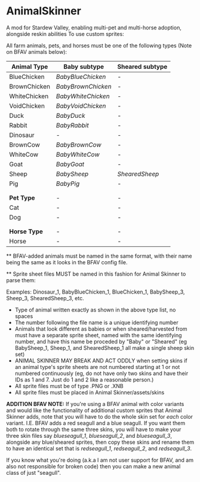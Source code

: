 # AnimalSkinner
A mod for Stardew Valley, enabling multi-pet and multi-horse adoption, alongside reskin abilities
To use custom sprites:

All farm animals, pets, and horses must be one of the following types (Note on BFAV animals below):

| **Animal Type** | **Baby subtype** | **Sheared subtype**|
|---|---|---|
| BlueChicken | *BabyBlueChicken* | - |
| BrownChicken | *BabyBrownChicken* | - |
| WhiteChicken | *BabyWhiteChicken* | - |
| VoidChicken | *BabyVoidChicken* | - |
| Duck | *BabyDuck* | - |
| Rabbit | *BabyRabbit* | - |
| Dinosaur | - | - |
| BrownCow | *BabyBrownCow* | - |
| WhiteCow | *BabyWhiteCow* | - |
| Goat | *BabyGoat* | - |
| Sheep | *BabySheep* | *ShearedSheep* |
| Pig | *BabyPig* | - |
| | | |
| | | |
| **Pet Type**| - | - |
| Cat | - | - |
| Dog | - | - |
| | | |
| | | |
| **Horse Type** | - | - |
| Horse | - | - |

** BFAV-added animals must be named in the same format, with their name being the same as it looks in the BFAV config file.

** Sprite sheet files MUST be named in this fashion for Animal Skinner to parse them:

Examples: Dinosaur_1, BabyBlueChicken_1, BlueChicken_1, BabySheep_3, Sheep_3, ShearedSheep_3, etc.


* Type of animal written exactly as shown in the above type list, no spaces
*  The number following the file name is a unique identifying number
*  Animals that look different as babies or when sheared/harvested from must have a separate sprite sheet, named with the same identifying number, and have this name be proceded by "Baby" or "Sheared" (eg BabySheep_1, Sheep_1, and ShearedSheep_1 all make a single sheep skin set)
* ANIMAL SKINNER MAY BREAK AND ACT ODDLY when setting skins if an animal type's sprite sheets are not numbered starting at 1 or not numbered continuously
(eg, do not have only two skins and have their IDs as 1 and 7. Just do 1 and 2 like a reasonable person.)
* All sprite files must be of type .PNG or .XNB
* All sprite files must be placed in Animal Skinner/assets/skins


**ADDITION BFAV NOTE:**
If you're using a BFAV animal with color variants and would like the functionality of additional custom sprites that Animal Skinner adds, note that you will have to do the whole skin set for *each* color variant.
I.E. BFAV adds a red seagull and a blue seagull. If you want them both to rotate through the same three skins, you will have to make your three skin files say *blueseagull_1*, *blueseagull_2*, and *blueseagull_3*, alongside any blue/sheared sprites, then copy these skins and rename them to have an identical set that is *redseagull_1*, *redseagull_2*, and *redseagull_3*.

If you know what you're doing (a.k.a I am not user support for BFAV, and am also not responsible for broken code) then you can make a new animal class of just "seagull".

